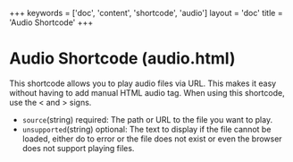 +++
keywords = ['doc', 'content', 'shortcode', 'audio']
layout = 'doc'
title = 'Audio Shortcode'
+++
# Audio Shortcode (audio.html)
This shortcode allows you to play audio files via URL. This makes it easy without having to add manual HTML audio tag. When using this shortcode, use the < and > signs.
- `source`(string) required: The path or URL to the file you want to play.
- `unsupported`(string) optional: The text to display if the file cannot be loaded, either do to error or the file does not exist or even the browser does not support playing files.